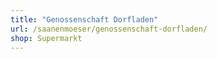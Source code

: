 ```yaml
---
title: "Genossenschaft Dorfladen"
url: /saanenmoeser/genossenschaft-dorfladen/
shop: Supermarkt
---
```


